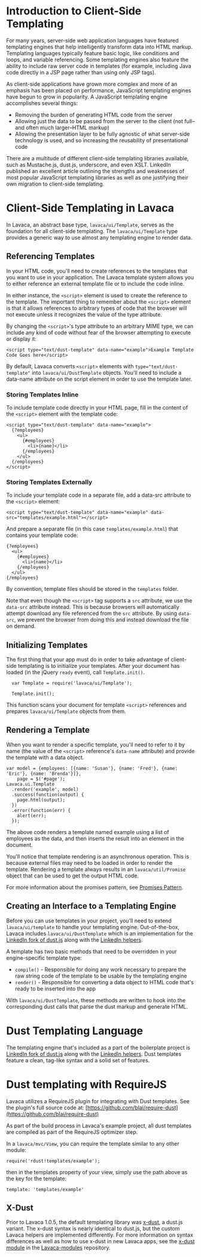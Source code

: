 # Introduction to Client-Side Templating
For many years, server-side web application languages have featured templating engines that help intelligently transform data into HTML markup. Templating languages typically feature basic logic, like conditions and loops, and variable referencing. Some templating engines also feature the ability to include raw server code in templates (for example, including Java code directly in a JSP page rather than using only JSP tags).

As client-side applications have grown more complex and more of an emphasis has been placed on performance, JavaScript templating engines have begun to grow in popularity. A JavaScript templating engine accomplishes several things:

* Removing the burden of generating HTML code from the server
* Allowing just the data to be passed from the server to the client (not full–and often much larger–HTML markup)
* Allowing the presentation layer to be fully agnostic of what server-side technology is used, and so increasing the reusability of presentational code

There are a multitude of different client-side templating libraries available, such as Mustache.js, dust.js, underscore, and even XSLT. LinkedIn published an excellent article outlining the strengths and weaknesses of most popular JavaScript templating libraries as well as one justifying their own migration to client-side templating.

# Client-Side Templating in Lavaca
In Lavaca, an abstract base type, `lavaca/ui/Template`, serves as the foundation for all client-side templating. The `lavaca/ui/Template` type provides a generic way to use almost any templating engine to render data.

## Referencing Templates
In your HTML code, you'll need to create references to the templates that you want to use in your application. The Lavaca template system allows you to either reference an external template file or to include the code inline.

In either instance, the `<script>` element is used to create the reference to the template. The important thing to remember about the `<script>` element is that it allows references to arbitrary types of code that the browser will not execute unless it recognizes the value of the type attribute.

By changing the `<script>`'s type attribute to an arbitrary MIME type, we can include any kind of code without fear of the browser attempting to execute or display it:

    <script type="text/dust-template" data-name="example">Example Template Code Goes here</script>

By default, Lavaca converts `<script>` elements with `type="text/dust-template"` into `lavaca/ui/DustTemplate` objects. You'll need to include a data-name attribute on the script element in order to use the template later.

### Storing Templates Inline
To include template code directly in your HTML page, fill in the content of the `<script>` element with the template code:

    <script type="text/dust-template" data-name="example">
      {?employees}
        <ul>
          {#employees}
            <li>{name}</li>
          {/employees}
        </ul>
      {/employees}
    </script>

### Storing Templates Externally
To include your template code in a separate file, add a data-src attribute to the `<script>` element:

    <script type="text/dust-template" data-name="example" data-src="templates/example.html"></script>

And prepare a separate file (in this case `templates/example.html`) that contains your template code:

    {?employees}
      <ul>
        {#employees}
          <li>{name}</li>
        {/employees}
      </ul>
    {/employees}

By convention, template files should be stored in the `templates` folder.

Note that even though the `<script>` tag supports a `src` attribute, we use the `data-src` attribute instead. This is because browsers will automatically attempt download any file referenced from the `src` attribute. By using `data-src`, we prevent the browser from doing this and instead download the file on demand.

## Initializing Templates
The first thing that your app must do in order to take advantage of client-side templating is to initialize your templates. After your document has loaded (in the jQuery `ready` event), call `Template.init()`.

      var Template = require('lavaca/ui/Template');

      Template.init();

This function scans your document for template `<script>` references and prepares `lavaca/ui/Template` objects from them.

## Rendering a Template
When you want to render a specific template, you'll need to refer to it by name (the value of the `<script>` reference's `data-name` attribute) and provide the template with a data object.

    var model = {employees: [{name: 'Susan'}, {name: 'Fred'}, {name: 'Eric'}, {name: 'Brenda'}]},
        page = $('#page');
    Lavaca.ui.Template
      .render('example', model)
      .success(function(output) {
        page.html(output);
      })
      .error(function(err) {
        alert(err);
      });

The above code renders a template named example using a list of employees as the data, and then inserts the result into an element in the document.

You'll notice that template rendering is an asynchronous operation. This is because external files may need to be loaded in order to render the template. Rendering a template always results in an `lavaca/util/Promise` object that can be used to get the output HTML code.

For more information about the promises pattern, see [Promises Pattern](Promises-Pattern).

## Creating an Interface to a Templating Engine
Before you can use templates in your project, you'll need to extend `lavaca/ui/template` to handle your templating engine. Out-of-the-box, Lavaca includes `lavaca/ui/DustTemplate` which is an implementation for the [LinkedIn fork of dust.js](http://linkedin.github.com/dustjs/) along with the [LinkedIn helpers](https://github.com/linkedin/dustjs-helpers).

A template has two basic methods that need to be overridden in your engine-specific template type:

* `compile()` - Responsible for doing any work necessary to prepare the raw string code of the template to be usable by the templating engine
* `render()` - Responsible for converting a data object to HTML code that's ready to be inserted into the app

With `lavaca/ui/DustTemplate`, these methods are written to hook into the corresponding dust calls that parse the dust markup and generate HTML.

# Dust Templating Language
The templating engine that's included as a part of the boilerplate project is [LinkedIn fork of dust.js](http://linkedin.github.com/dustjs/) along with the [LinkedIn helpers](https://github.com/linkedin/dustjs-helpers). Dust templates feature a clean, tag-like syntax and a solid set of features.


# Dust templating with RequireJS
Lavaca utilizes a RequireJS plugin for integrating with Dust templates. See the plugin's full source code at:
[https://github.com/blai/require-dust](https://github.com/blai/require-dust)

As part of the build process in Lavaca's example project, all dust templates are compiled as part of the RequireJS optimizer step. 

In a `lavaca/mvc/View`, you can require the template similar to any other module:

    require('rdust!templates/example');

then in the templates property of your view, simply use the path above as the key for the template:

    template: 'templates/example'



## <a id="x-dust" />X-Dust
Prior to Lavaca 1.0.5, the default templating library was [x-dust](https://github.com/dannichols/x-dust), a dust.js variant. The x-dust syntax is nearly identical to dust.js, but the custom Lavaca helpers are implemented differently. For more information on syntax differences as well as how to use x-dust in new Lavaca apps, see the [x-dust module](https://github.com/mutualmobile/Lavaca-modules/tree/master/x-dust) in the [Lavaca-modules](https://github.com/mutualmobile/Lavaca-modules) repository.